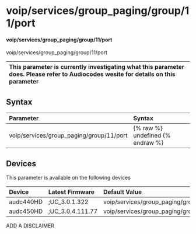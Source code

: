 ﻿---
description: voip/services/group_paging/group/11/port
search: false
---

# voip/services/group_paging/group/11/port

#### voip/services/group_paging/group/11/port

voip/services/group_paging/group/11/port


| This parameter is currently investigating what this parameter does. Please refer to Audiocodes wesite for details on this parameter | 
| :--- |

## Syntax
| Parameter | Syntax |
| :--- | :--- |
|voip/services/group_paging/group/11/port | {% raw %} undefined {% endraw %}|

## Devices
This parameter is available on the following devices

| Device | Latest Firmware | Default Value |
|:---|:---|:---|
| audc440HD | ;UC_3.0.1.322 | voip/services/group_paging/group/11/port=8888 
| audc450HD | ;UC_3.0.4.111.77 | voip/services/group_paging/group/11/port=8888 

ADD A DISCLAIMER
